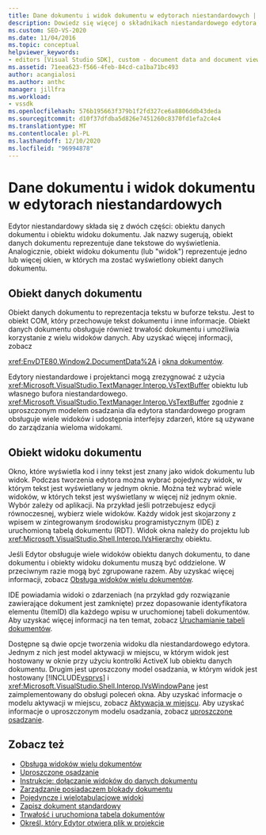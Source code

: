 ```yaml
---
title: Dane dokumentu i widok dokumentu w edytorach niestandardowych | Microsoft Docs
description: Dowiedz się więcej o składnikach niestandardowego edytora, które są obiektem danych dokumentu i obiektem widoku dokumentu.
ms.custom: SEO-VS-2020
ms.date: 11/04/2016
ms.topic: conceptual
helpviewer_keywords:
- editors [Visual Studio SDK], custom - document data and document view
ms.assetid: 71eea623-f566-4feb-84cd-ca1ba71bc493
author: acangialosi
ms.author: anthc
manager: jillfra
ms.workload:
- vssdk
ms.openlocfilehash: 576b195663f379b1f2fd327ce6a8806ddb43deda
ms.sourcegitcommit: d10f37dfdba5d826e7451260c8370fd1efa2c4e4
ms.translationtype: MT
ms.contentlocale: pl-PL
ms.lasthandoff: 12/10/2020
ms.locfileid: "96994878"
---
```

# <a name="document-data-and-document-view-in-custom-editors"></a>Dane dokumentu i widok dokumentu w edytorach niestandardowych
Edytor niestandardowy składa się z dwóch części: obiektu danych dokumentu i obiektu widoku dokumentu. Jak nazwy sugerują, obiekt danych dokumentu reprezentuje dane tekstowe do wyświetlenia. Analogicznie, obiekt widoku dokumentu (lub "widok") reprezentuje jedno lub więcej okien, w których ma zostać wyświetlony obiekt danych dokumentu.

## <a name="document-data-object"></a>Obiekt danych dokumentu
 Obiekt danych dokumentu to reprezentacja tekstu w buforze tekstu. Jest to obiekt COM, który przechowuje tekst dokumentu i inne informacje. Obiekt danych dokumentu obsługuje również trwałość dokumentu i umożliwia korzystanie z wielu widoków danych. Aby uzyskać więcej informacji, zobacz

 <xref:EnvDTE80.Window2.DocumentData%2A> i [okna dokumentów](../extensibility/internals/document-windows.md).

 Edytory niestandardowe i projektanci mogą zrezygnować z użycia <xref:Microsoft.VisualStudio.TextManager.Interop.VsTextBuffer> obiektu lub własnego bufora niestandardowego. <xref:Microsoft.VisualStudio.TextManager.Interop.VsTextBuffer> zgodnie z uproszczonym modelem osadzania dla edytora standardowego program obsługuje wiele widoków i udostępnia interfejsy zdarzeń, które są używane do zarządzania wieloma widokami.

## <a name="document-view-object"></a>Obiekt widoku dokumentu
 Okno, które wyświetla kod i inny tekst jest znany jako widok dokumentu lub widok. Podczas tworzenia edytora można wybrać pojedynczy widok, w którym tekst jest wyświetlany w jednym oknie. Można też wybrać wiele widoków, w których tekst jest wyświetlany w więcej niż jednym oknie. Wybór zależy od aplikacji. Na przykład jeśli potrzebujesz edycji równoczesnej, wybierz wiele widoków. Każdy widok jest skojarzony z wpisem w zintegrowanym środowisku programistycznym (IDE) z uruchomioną tabelą dokumentu (RDT). Widok okna należy do projektu lub <xref:Microsoft.VisualStudio.Shell.Interop.IVsHierarchy> obiektu.

 Jeśli Edytor obsługuje wiele widoków obiektu danych dokumentu, to dane dokumentu i obiekty widoku dokumentu muszą być oddzielone. W przeciwnym razie mogą być zgrupowane razem. Aby uzyskać więcej informacji, zobacz [Obsługa widoków wielu dokumentów](../extensibility/supporting-multiple-document-views.md).

 IDE powiadamia widoki o zdarzeniach (na przykład gdy rozwiązanie zawierające dokument jest zamknięte) przez dopasowanie identyfikatora elementu (ItemID) dla każdego wpisu w uruchomionej tabeli dokumentów. Aby uzyskać więcej informacji na ten temat, zobacz [Uruchamianie tabeli dokumentów](../extensibility/internals/running-document-table.md).

 Dostępne są dwie opcje tworzenia widoku dla niestandardowego edytora. Jednym z nich jest model aktywacji w miejscu, w którym widok jest hostowany w oknie przy użyciu kontrolki ActiveX lub obiektu danych dokumentu. Drugim jest uproszczony model osadzania, w którym widok jest hostowany [!INCLUDE[vsprvs](../code-quality/includes/vsprvs_md.md)] i <xref:Microsoft.VisualStudio.Shell.Interop.IVsWindowPane> jest zaimplementowany do obsługi poleceń okna. Aby uzyskać informacje o modelu aktywacji w miejscu, zobacz [Aktywacja w miejscu](/previous-versions/visualstudio/visual-studio-2015/misc/in-place-activation?preserve-view=true&view=vs-2015). Aby uzyskać informacje o uproszczonym modelu osadzania, zobacz [uproszczone osadzanie](../extensibility/simplified-embedding.md).

## <a name="see-also"></a>Zobacz też

- [Obsługa widoków wielu dokumentów](../extensibility/supporting-multiple-document-views.md)
- [Uproszczone osadzanie](../extensibility/simplified-embedding.md)
- [Instrukcje: dołączanie widoków do danych dokumentu](../extensibility/how-to-attach-views-to-document-data.md)
- [Zarządzanie posiadaczem blokady dokumentu](../extensibility/document-lock-holder-management.md)
- [Pojedyncze i wielotabulacjowe widoki](../extensibility/single-and-multi-tab-views.md)
- [Zapisz dokument standardowy](../extensibility/internals/saving-a-standard-document.md)
- [Trwałość i uruchomiona tabela dokumentów](../extensibility/internals/persistence-and-the-running-document-table.md)
- [Określ, który Edytor otwiera plik w projekcie](../extensibility/internals/determining-which-editor-opens-a-file-in-a-project.md)